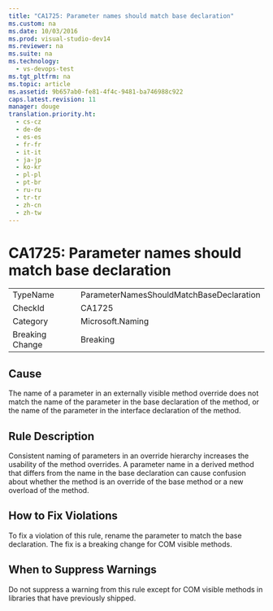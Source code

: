 ```yaml
---
title: "CA1725: Parameter names should match base declaration"
ms.custom: na
ms.date: 10/03/2016
ms.prod: visual-studio-dev14
ms.reviewer: na
ms.suite: na
ms.technology: 
  - vs-devops-test
ms.tgt_pltfrm: na
ms.topic: article
ms.assetid: 9b657ab0-fe81-4f4c-9481-ba746988c922
caps.latest.revision: 11
manager: douge
translation.priority.ht: 
  - cs-cz
  - de-de
  - es-es
  - fr-fr
  - it-it
  - ja-jp
  - ko-kr
  - pl-pl
  - pt-br
  - ru-ru
  - tr-tr
  - zh-cn
  - zh-tw
---
```

# CA1725: Parameter names should match base declaration
|||  
|-|-|  
|TypeName|ParameterNamesShouldMatchBaseDeclaration|  
|CheckId|CA1725|  
|Category|Microsoft.Naming|  
|Breaking Change|Breaking|  
  
## Cause  
 The name of a parameter in an externally visible method override does not match the name of the parameter in the base declaration of the method, or the name of the parameter in the interface declaration of the method.  
  
## Rule Description  
 Consistent naming of parameters in an override hierarchy increases the usability of the method overrides. A parameter name in a derived method that differs from the name in the base declaration can cause confusion about whether the method is an override of the base method or a new overload of the method.  
  
## How to Fix Violations  
 To fix a violation of this rule, rename the parameter to match the base declaration. The fix is a breaking change for COM visible methods.  
  
## When to Suppress Warnings  
 Do not suppress a warning from this rule except for COM visible methods in libraries that have previously shipped.